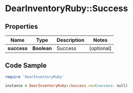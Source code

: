 # DearInventoryRuby::Success

## Properties

Name | Type | Description | Notes
------------ | ------------- | ------------- | -------------
**success** | **Boolean** | Success | [optional] 

## Code Sample

```ruby
require 'DearInventoryRuby'

instance = DearInventoryRuby::Success.new(success: null)
```


